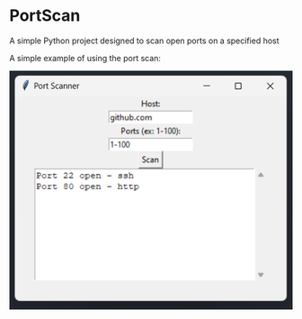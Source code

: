 # PortScan
A simple Python project designed to scan open ports on a specified host

A simple example of using the port scan:

![Example image](example_image.png)